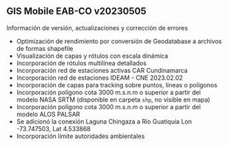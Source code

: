 ## GIS Mobile EAB-CO v20230505

Información de versión, actualizaciones y corrección de errores

* Optimización de rendimiento por conversión de Geodatabase a archivos de formas shapefile
* Visualización de capas y rótulos con escala dinámica
* Incorporación de rótulos multilínea detallados
* Incorporación red de estaciones activas CAR Cundinamarca
* Incorporación red de estaciones IDEAM - CNE 2023.02.02
* Incorporación de capas para tracking sobre puntos, líneas o polígonos
* Incorporación polígono cota 3000 m.s.n.m o superior a partir del modelo NASA SRTM (disponible en carpeta `shp`, no visible en mapa)
* Incorporación polígono cota 3000 m.s.n.m o superior a partir del modelo ALOS PALSAR
* Se adicionó la conexión Laguna Chingaza a Río Guatiquía Lon -73.747503,  Lat 4.533868
* Incorporación límite autoridades ambientales